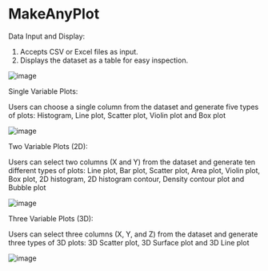 # MakeAnyPlot

Data Input and Display:

  1. Accepts CSV or Excel files as input.
  2. Displays the dataset as a table for easy inspection.
     

![image](https://github.com/Nayandhika/MakeAnyPlot/assets/140233239/e5949f2b-87a6-4fdf-8c80-416447b4802b)


Single Variable Plots: 

Users can choose a single column from the dataset and generate five types of plots: Histogram, Line plot, Scatter plot, Violin plot and Box plot


![image](https://github.com/Nayandhika/MakeAnyPlot/assets/140233239/a8804e1e-216f-4d29-89d7-95c3b83510bf)


Two Variable Plots (2D): 

Users can select two columns (X and Y) from the dataset and generate ten different types of plots: Line plot, Bar plot, Scatter plot, Area plot, Violin plot, Box plot, 2D histogram, 2D histogram contour, Density contour plot and Bubble plot


![image](https://github.com/Nayandhika/MakeAnyPlot/assets/140233239/2ee938c0-de0f-4fc6-a769-881188d52212)


Three Variable Plots (3D): 

Users can select three columns (X, Y, and Z) from the dataset and generate three types of 3D plots: 3D Scatter plot, 3D Surface plot and 3D Line plot


![image](https://github.com/Nayandhika/MakeAnyPlot/assets/140233239/a9869186-269a-4977-b5a5-fe7bae2130c1)



